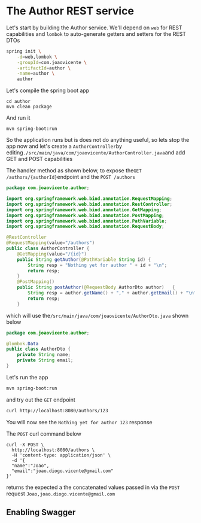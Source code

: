 # The Author REST service

Let's start by building the Author service. We'll depend on `web` for REST capabilities and `lombok` to auto-generate getters and setters for the REST DTOs

```bash
spring init \
    -d=web,lombok \
    -groupId=com.joaovicente \
    -artifactId=author \
    -name=author \
    author
```

Let's compile the spring boot app

```
cd author
mvn clean package
```

And run it

```
mvn spring-boot:run
```

So the application runs but is does not do anything useful, so lets stop the app now and let's create a `AuthorController`by editing`./src/main/java/com/joaovicente/AuthorController.java`and add GET and POST capabilities

The handler method as shown below, to expose the`GET /authors/{authorId}`endpoint and the `POST /authors`

```java
package com.joaovicente.author;

import org.springframework.web.bind.annotation.RequestMapping;
import org.springframework.web.bind.annotation.RestController;
import org.springframework.web.bind.annotation.GetMapping;
import org.springframework.web.bind.annotation.PostMapping;
import org.springframework.web.bind.annotation.PathVariable;
import org.springframework.web.bind.annotation.RequestBody;

@RestController
@RequestMapping(value="/authors")
public class AuthorController {
    @GetMapping(value="/{id}")
    public String getAuthor(@PathVariable String id) {
        String resp = "Nothing yet for author " + id + "\n";
        return resp;
    }
    @PostMapping()
    public String postAuthor(@RequestBody AuthorDto author)   {    
        String resp = author.getName() + "," + author.getEmail() + "\n";
        return resp;
    }
```

which will use the`/src/main/java/com/joaovicente/AuthorDto.java` shown below

```java
package com.joaovicente.author;

@lombok.Data
public class AuthorDto {
    private String name;
    private String email;
}
```

Let's run the app

```bash
mvn spring-boot:run
```

and try out the `GET` endpoint

```bash
curl http://localhost:8080/authors/123
```

You will now see the `Nothing yet for author 123` response

The  `POST` curl command below

```
curl -X POST \
  http://localhost:8080/authors \
  -H 'content-type: application/json' \
  -d '{
  "name":"Joao",
  "email":"joao.diogo.vicente@gmail.com"
}'
```

returns the expected a the concatenated values passed in via the `POST` request `Joao,joao.diogo.vicente@gmail.com`

## Enabling Swagger



